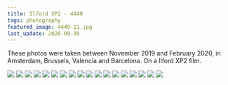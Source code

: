 ```yaml
---
title: Ilford XP2 - 4449
tags: photography
featured_image: 4449-11.jpg
last_update: 2020-09-30
---
```


These photos were taken between November 2019 and February 2020, in Amsterdam, Brussels, Valencia and Barcelona. On a Ilford XP2 film.

![](large:4449-01.jpg)
![](large:4449-02.jpg)
![](large:4449-03.jpg)
![](large:4449-04.jpg)
![](large:4449-05.jpg)
![](large:4449-06.jpg)
![](large:4449-07.jpg)
![](large:4449-08.jpg)
![](large:4449-09.jpg)
![](large:4449-10.jpg)
![](large:4449-11.jpg:flux)
![](large:4449-12.jpg)
![](large:4449-13.jpg)
![](large:4449-14.jpg)
![](large:4449-15.jpg)
![](large:4449-16.jpg:flux)
![](large:4449-17.jpg)
![](large:4449-18.jpg:flux)